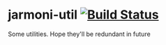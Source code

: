 # jarmoni-util [![Build Status](https://travis-ci.org/jarmoni/jarmoni-util.svg?branch=master)](https://travis-ci.org/jarmoni/jarmoni-util)
Some utilities. Hope they'll be redundant in future